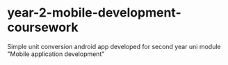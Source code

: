 # year-2-mobile-development-coursework

Simple unit conversion android app developed for second year uni module "Mobile application development"
